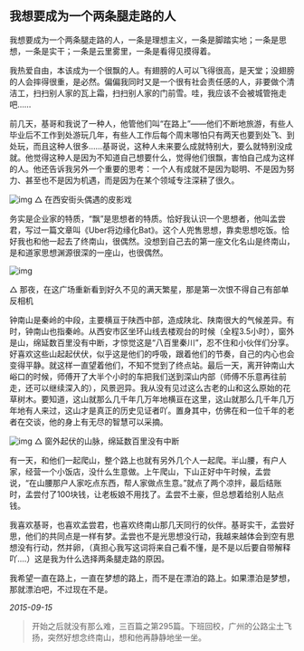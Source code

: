 ## 我想要成为一个两条腿走路的人

我想要成为一个两条腿走路的人，一条是理想主义，一条是脚踏实地；一条是思想，一条是实干；一条是云里雾里，一条是看得见摸得着。

我热爱自由，本该成为一个很飘的人。有翅膀的人可以飞得很高，是天堂；没翅膀的人会摔得很重，是必然。偏偏我同时又是一个很有社会责任感的人，非要做个清洁工，扫扫别人家的瓦上霜，扫扫别人家的门前雪。哇，我应该不会被城管拖走吧……

前几天，基哥和我说了一种人，他管他们叫“在路上”——他们不断地旅游，有些人毕业后不工作到处游玩几年，有些人工作后每个周末哪怕只有两天也要到处飞、到处玩，而且这种人很多……基哥说，这种人未来要么成就特别大，要么就特别没成就。他觉得这种人是因为不知道自己想要什么，觉得他们很飘，害怕自己成为这样的人。他还告诉我另外一个重要的思考：一个人有成就不是因为聪明、不是因为努力、甚至也不是因为机遇，而是因为在某个领域专注深耕了很久。

![img](http://mmbiz.qpic.cn/mmbiz/cicG9K6Wf5FbzbK4jicrNtoR8JFfjnkToqHjRgVYIrcHpkjkYMxoBiahu45DjQVicCkIbziaTP95WJwX8aFDXicX6Ryw/640?wx_fmt=jpeg&tp=webp&wxfrom=5&wx_lazy=1)
△ 在西安街头偶遇的皮影戏

务实是企业家的特质，“飘”是思想者的特质。恰好我认识一个思想者，他叫孟尝君，写过一篇文章叫《Uber将边缘化Bat》。这个人兜售思想，靠卖思想吃饭。恰好我也和他一起去了终南山，很偶然。没想到自己去的第一座文化名山是终南山，是和道家思想渊源很深的一座山，也很偶然。

![img](http://mmbiz.qpic.cn/mmbiz/cicG9K6Wf5FbzbK4jicrNtoR8JFfjnkToqrylECrWDiccBjZjBof20kFPfWjWmJYdBrVGFjpN7DBaVd9NBiaLXjF3A/640?wx_fmt=jpeg&tp=webp&wxfrom=5&wx_lazy=1)

△ 那夜，在这广场重新看到好久不见的满天繁星，那是第一次恨不得自己有部单反相机

钟南山是秦岭的中段，主要横亘于陕西中部，造成陕北、陕南很大的气候差异。有时，钟南山也指秦岭。从西安市区坐环山线去楼观台的时候（全程3.5小时），窗外是山，绵延数百里没有中断，才惊觉这是“八百里秦川”，忍不住和小伙伴们分享。好喜欢这些山起起伏伏，似乎这是他们的呼吸，跟着他们的节奏，自己的内心也会变得平静。就这样一直望着他们，不知不觉到了终点站。最后一天，离开钟南山大峪口的时候，师傅开了大半个小时的车把我们送到深山内部（师傅不乐意再往前走，还可以继续深入的），风景迥异。我从没有见过这么古老的山和这么原始的花草树木。要知道，这山就那么几千年几万年地横亘在这里，这山就那么几千年几万年地有人来过，这山才是真正的历史见证者吖。置身其中，仿佛在和一位千年的老者在交谈，他的身上有无尽的智慧可以采摘。

![img](http://mmbiz.qpic.cn/mmbiz/cicG9K6Wf5FbzbK4jicrNtoR8JFfjnkToqsLicibGwbdf4P16riaP3Ietxmx2ASaaz11KjzAUY4NZ7NjFH30NcjK5sQ/640?wx_fmt=jpeg&tp=webp&wxfrom=5&wx_lazy=1)
△ 窗外起伏的山脉，绵延数百里没有中断

有一天，和他们一起爬山，整个路上也就有另外几个人一起爬。半山腰，有户人家，经营一个小饭店，没什么生意做。上午爬山，下山正好中午时候，孟尝说，“在山腰那户人家吃点东西，帮人家做点生意。”就点了两个凉拌，最后结账时，孟尝付了100块钱，让老板娘不用找了。孟尝不土豪，但总想着给别人贴点钱。

我喜欢基哥，也喜欢孟尝君，也喜欢终南山那几天同行的伙伴。基哥实干，孟尝好思，他们的共同点是一样有梦。孟尝也不是光思想没行动，我越来越体会到空有思想没有行动，然并卵，（真担心我写这词将来自己看不懂，是不是以后要自带解释吖....）这是我为什么选择两条腿走路的原因。

我希望一直在路上，一直在梦想的路上，而不是在漂泊的路上。如果漂泊是梦想，那就漂泊吧，不过现在不是。

*2015-09-15*



> 开始之后就没有那么难，三百篇之第295篇。下班回校，广州的公路尘土飞扬，突然好想念终南山，想和他再静静地坐一坐。